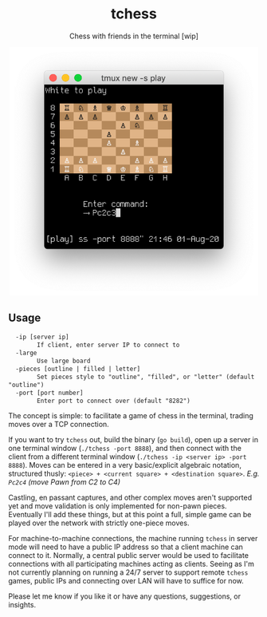 
<div align="center">
  <h1>tchess</h1>
  <p>Chess with friends in the terminal [wip]</p>
</div>

<div align="center">
  <img src="https://github.com/jaredgorski/tchess/raw/master/.media/tchess-screenshot.png" width="500" />
</div>

<h2>Usage</h1>

```
  -ip [server ip]
        If client, enter server IP to connect to
  -large
        Use large board
  -pieces [outline | filled | letter]
        Set pieces style to "outline", "filled", or "letter" (default "outline")
  -port [port number]
        Enter port to connect over (default "8282")
```

The concept is simple: to facilitate a game of chess in the terminal, trading moves over a TCP connection.

If you want to try `tchess` out, build the binary (`go build`), open up a server in one terminal window (`./tchess -port 8888`), and then connect with the client from a different terminal window (`./tchess -ip <server ip> -port 8888`). Moves can be entered in a very basic/explicit algebraic notation, structured thusly: `<piece> + <current square> + <destination square>`. _E.g. `Pc2c4` (move Pawn from C2 to C4)_

Castling, en passant captures, and other complex moves aren't supported yet and move validation is only implemented for non-pawn pieces. Eventually I'll add these things, but at this point a full, simple game can be played over the network with strictly one-piece moves.

For machine-to-machine connections, the machine running `tchess` in server mode will need to have a public IP address so that a client machine can connect to it. Normally, a central public server would be used to facilitate connections with all participating machines acting as clients. Seeing as I'm not currently planning on running a 24/7 server to support remote `tchess` games, public IPs and connecting over LAN will have to suffice for now.

Please let me know if you like it or have any questions, suggestions, or insights.
